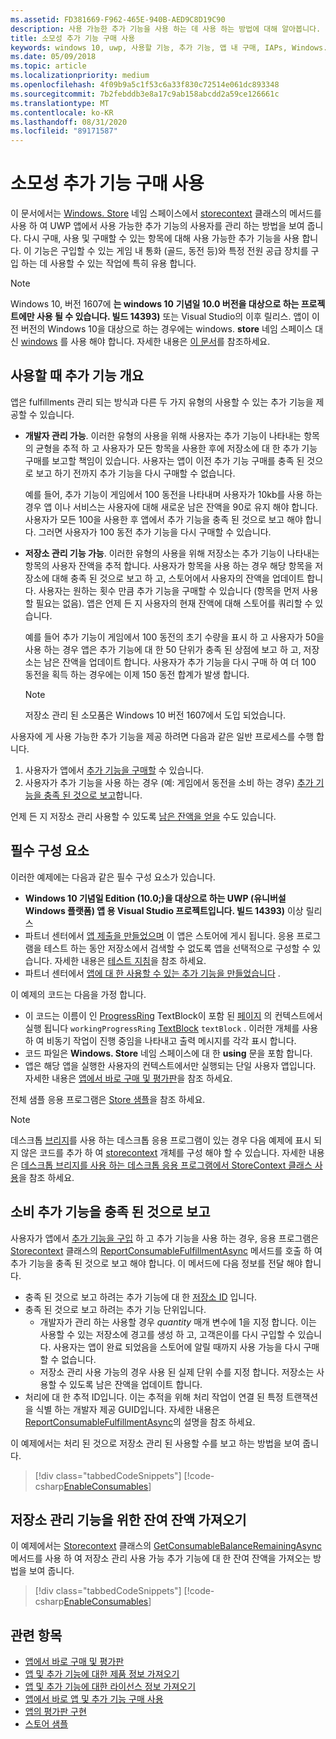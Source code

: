 ```yaml
---
ms.assetid: FD381669-F962-465E-940B-AED9C8D19C90
description: 사용 가능한 추가 기능을 사용 하는 데 사용 하는 방법에 대해 알아봅니다.
title: 소모성 추가 기능 구매 사용
keywords: windows 10, uwp, 사용할 기능, 추가 기능, 앱 내 구매, IAPs, Windows. Service 스토어
ms.date: 05/09/2018
ms.topic: article
ms.localizationpriority: medium
ms.openlocfilehash: 4f09b9a5c1f53c6a33f830c72514e061dc893348
ms.sourcegitcommit: 7b2febddb3e8a17c9ab158abcdd2a59ce126661c
ms.translationtype: MT
ms.contentlocale: ko-KR
ms.lasthandoff: 08/31/2020
ms.locfileid: "89171587"
---
```

# <a name="enable-consumable-add-on-purchases"></a>소모성 추가 기능 구매 사용

이 문서에서는 [Windows. Store](/uwp/api/windows.services.store) 네임 스페이스에서 [storecontext](/uwp/api/windows.services.store.storecontext) 클래스의 메서드를 사용 하 여 UWP 앱에서 사용 가능한 추가 기능의 사용자를 관리 하는 방법을 보여 줍니다. 다시 구매, 사용 및 구매할 수 있는 항목에 대해 사용 가능한 추가 기능을 사용 합니다. 이 기능은 구입할 수 있는 게임 내 통화 (골드, 동전 등)와 특정 전원 공급 장치를 구입 하는 데 사용할 수 있는 작업에 특히 유용 합니다.

> [!NOTE]
> Windows 10, 버전 1607에 **는 windows 10** **기념일 10.0 버전을 대상으로 하는 프로젝트에만 사용 될 수 있습니다. 빌드 14393)** 또는 Visual Studio의 이후 릴리스. 앱이 이전 버전의 Windows 10을 대상으로 하는 경우에는 windows. **store** 네임 스페이스 대신 [windows](/uwp/api/windows.applicationmodel.store) 를 사용 해야 합니다. 자세한 내용은 [이 문서](enable-consumable-in-app-product-purchases.md)를 참조하세요.

## <a name="overview-of-consumable-add-ons"></a>사용할 때 추가 기능 개요

앱은 fulfillments 관리 되는 방식과 다른 두 가지 유형의 사용할 수 있는 추가 기능을 제공할 수 있습니다.

* **개발자 관리 가능**. 이러한 유형의 사용을 위해 사용자는 추가 기능이 나타내는 항목의 균형을 추적 하 고 사용자가 모든 항목을 사용한 후에 저장소에 대 한 추가 기능 구매를 보고할 책임이 있습니다. 사용자는 앱이 이전 추가 기능 구매를 충족 된 것으로 보고 하기 전까지 추가 기능을 다시 구매할 수 없습니다.

  예를 들어, 추가 기능이 게임에서 100 동전을 나타내며 사용자가 10kb를 사용 하는 경우 앱 이나 서비스는 사용자에 대해 새로운 남은 잔액을 90로 유지 해야 합니다. 사용자가 모든 100을 사용한 후 앱에서 추가 기능을 충족 된 것으로 보고 해야 합니다. 그러면 사용자가 100 동전 추가 기능을 다시 구매할 수 있습니다.

* **저장소 관리 기능 가능**. 이러한 유형의 사용을 위해 저장소는 추가 기능이 나타내는 항목의 사용자 잔액을 추적 합니다. 사용자가 항목을 사용 하는 경우 해당 항목을 저장소에 대해 충족 된 것으로 보고 하 고, 스토어에서 사용자의 잔액을 업데이트 합니다. 사용자는 원하는 횟수 만큼 추가 기능을 구매할 수 있습니다 (항목을 먼저 사용할 필요는 없음). 앱은 언제 든 지 사용자의 현재 잔액에 대해 스토어를 쿼리할 수 있습니다.

  예를 들어 추가 기능이 게임에서 100 동전의 초기 수량을 표시 하 고 사용자가 50을 사용 하는 경우 앱은 추가 기능에 대 한 50 단위가 충족 된 상점에 보고 하 고, 저장소는 남은 잔액을 업데이트 합니다. 사용자가 추가 기능을 다시 구매 하 여 더 100 동전을 획득 하는 경우에는 이제 150 동전 합계가 발생 합니다.
    > [!NOTE]
    > 저장소 관리 된 소모품은 Windows 10 버전 1607에서 도입 되었습니다.

사용자에 게 사용 가능한 추가 기능을 제공 하려면 다음과 같은 일반 프로세스를 수행 합니다.

1. 사용자가 앱에서 [추가 기능을 구매할](enable-in-app-purchases-of-apps-and-add-ons.md) 수 있습니다.
3. 사용자가 추가 기능을 사용 하는 경우 (예: 게임에서 동전을 소비 하는 경우) [추가 기능을 충족 된 것으로 보고](enable-consumable-add-on-purchases.md#report_fulfilled)합니다.

언제 든 지 저장소 관리 사용할 수 있도록 [남은 잔액을 얻을](enable-consumable-add-on-purchases.md#get_balance) 수도 있습니다.

## <a name="prerequisites"></a>필수 구성 요소

이러한 예제에는 다음과 같은 필수 구성 요소가 있습니다.
* **Windows 10 기념일 Edition (10.0;)을 대상으로 하는 UWP (유니버설 Windows 플랫폼) 앱 용 Visual Studio 프로젝트입니다. 빌드 14393)** 이상 릴리스
* 파트너 센터에서 [앱 제출을 만들었으며](../publish/app-submissions.md) 이 앱은 스토어에 게시 됩니다. 응용 프로그램을 테스트 하는 동안 저장소에서 검색할 수 없도록 앱을 선택적으로 구성할 수 있습니다. 자세한 내용은 [테스트 지침](in-app-purchases-and-trials.md#testing)을 참조 하세요.
* 파트너 센터에서 [앱에 대 한 사용할 수 있는 추가 기능을 만들었습니다](../publish/add-on-submissions.md) .

이 예제의 코드는 다음을 가정 합니다.
* 이 코드는 이름이 인 [ProgressRing](/uwp/api/windows.ui.xaml.controls.progressring) TextBlock이 포함 된 [페이지](/uwp/api/windows.ui.xaml.controls.page) 의 컨텍스트에서 실행 됩니다 ```workingProgressRing``` [TextBlock](/uwp/api/windows.ui.xaml.controls.textblock) ```textBlock``` . 이러한 개체를 사용 하 여 비동기 작업이 진행 중임을 나타내고 출력 메시지를 각각 표시 합니다.
* 코드 파일은 **Windows. Store** 네임 스페이스에 대 한 **using** 문을 포함 합니다.
* 앱은 해당 앱을 실행한 사용자의 컨텍스트에서만 실행되는 단일 사용자 앱입니다. 자세한 내용은 [앱에서 바로 구매 및 평가판](in-app-purchases-and-trials.md#api_intro)을 참조 하세요.

전체 샘플 응용 프로그램은 [Store 샘플](https://github.com/Microsoft/Windows-universal-samples/tree/master/Samples/Store)을 참조 하세요.

> [!NOTE]
> 데스크톱 [브리지](https://developer.microsoft.com/windows/bridges/desktop)를 사용 하는 데스크톱 응용 프로그램이 있는 경우 다음 예제에 표시 되지 않은 코드를 추가 하 여 [storecontext](/uwp/api/windows.services.store.storecontext) 개체를 구성 해야 할 수 있습니다. 자세한 내용은 [데스크톱 브리지를 사용 하는 데스크톱 응용 프로그램에서 StoreContext 클래스 사용](in-app-purchases-and-trials.md#desktop)을 참조 하세요.

<span id="report_fulfilled" />

## <a name="report-a-consumable-add-on-as-fulfilled"></a>소비 추가 기능을 충족 된 것으로 보고

사용자가 앱에서 [추가 기능을 구입](enable-in-app-purchases-of-apps-and-add-ons.md) 하 고 추가 기능을 사용 하는 경우, 응용 프로그램은 [Storecontext](/uwp/api/windows.services.store.storecontext) 클래스의 [ReportConsumableFulfillmentAsync](/uwp/api/windows.services.store.storecontext.reportconsumablefulfillmentasync) 메서드를 호출 하 여 추가 기능을 충족 된 것으로 보고 해야 합니다. 이 메서드에 다음 정보를 전달 해야 합니다.

* 충족 된 것으로 보고 하려는 추가 기능에 대 한 [저장소 ID](in-app-purchases-and-trials.md#store-ids) 입니다.
* 충족 된 것으로 보고 하려는 추가 기능 단위입니다.
  * 개발자가 관리 하는 사용할 경우 *quantity* 매개 변수에 1을 지정 합니다. 이는 사용할 수 있는 저장소에 경고를 생성 하 고, 고객은이를 다시 구입할 수 있습니다. 사용자는 앱이 완료 되었음을 스토어에 알릴 때까지 사용 가능을 다시 구매할 수 없습니다.
  * 저장소 관리 사용 가능의 경우 사용 된 실제 단위 수를 지정 합니다. 저장소는 사용할 수 있도록 남은 잔액을 업데이트 합니다.
* 처리에 대 한 추적 ID입니다. 이는 추적을 위해 처리 작업이 연결 된 특정 트랜잭션을 식별 하는 개발자 제공 GUID입니다. 자세한 내용은 [ReportConsumableFulfillmentAsync](/uwp/api/windows.services.store.storecontext.reportconsumablefulfillmentasync)의 설명을 참조 하세요.

이 예제에서는 처리 된 것으로 저장소 관리 된 사용할 수를 보고 하는 방법을 보여 줍니다.

> [!div class="tabbedCodeSnippets"]
[!code-csharp[EnableConsumables](./code/InAppPurchasesAndLicenses_RS1/cs/ConsumeAddOnPage.xaml.cs#ConsumeAddOn)]

<span id="get_balance" />

## <a name="get-the-remaining-balance-for-a-store-managed-consumable"></a>저장소 관리 기능을 위한 잔여 잔액 가져오기

이 예제에서는 [Storecontext](/uwp/api/windows.services.store.storecontext) 클래스의 [GetConsumableBalanceRemainingAsync](/uwp/api/windows.services.store.storecontext.getconsumablebalanceremainingasync) 메서드를 사용 하 여 저장소 관리 사용 가능 추가 기능에 대 한 잔여 잔액을 가져오는 방법을 보여 줍니다.

> [!div class="tabbedCodeSnippets"]
[!code-csharp[EnableConsumables](./code/InAppPurchasesAndLicenses_RS1/cs/GetRemainingAddOnBalancePage.xaml.cs#GetRemainingAddOnBalance)]

## <a name="related-topics"></a>관련 항목

* [앱에서 바로 구매 및 평가판](in-app-purchases-and-trials.md)
* [앱 및 추가 기능에 대한 제품 정보 가져오기](get-product-info-for-apps-and-add-ons.md)
* [앱 및 추가 기능에 대한 라이선스 정보 가져오기](get-license-info-for-apps-and-add-ons.md)
* [앱에서 바로 앱 및 추가 기능 구매 사용](enable-in-app-purchases-of-apps-and-add-ons.md)
* [앱의 평가판 구현](implement-a-trial-version-of-your-app.md)
* [스토어 샘플](https://github.com/Microsoft/Windows-universal-samples/tree/master/Samples/Store)
